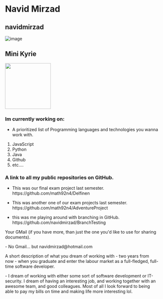 # Navid Mirzad
## navidmirzad

![image](https://user-images.githubusercontent.com/113148422/215455012-6bc64e09-18ff-43a2-93b8-5c7a6dab0600.jpg)

## Mini Kyrie
<img src="https://user-images.githubusercontent.com/113148422/215455012-6bc64e09-18ff-43a2-93b8-5c7a6dab0600.jpg" width="150" />

### Im currently working on:
* A prioritized list of Programming languages and technologies you wanna work with.
1. JavaScript
2. Python
3. Java
4. Github
5. etc....



### A link to all my public repositories on GitHub.
* <p> This was our final exam project last semester. https://github.com/math92n4/Delfinen </p>
* <p> This was another one of our exam projects last semester. https://github.com/math92n4/AdventureProject </p>
* <p> this was me playing around with branching in GitHub. https://github.com/navidmirzad/BranchTesting </p>


<p> Your GMail (if you have more, than just the one you'd like to use for sharing documents). </p>
- No Gmail... but navidmirzad@hotmail.com 

<p> A short description of what you dream of working with - two years from now - when you graduate and enter the labour market as a full-fledged, full-time software developer. </p>
- I dream of working with either some sort of software development or IT-security. I dream of having an interesting job, and working together with an awesome team, and good colleagues. Most of all I look forward to being able to pay my bills on time and making life more interesting lol.
